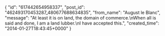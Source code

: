  {
   "id": "617442654958337",
   "post_id": "462493170453287_480677688634835",
   "from_name": "August le Blanc",
   "message": "At least it is on land, the domain of commerce.\nWhen all is said and done,  I am a land lubber.\nI have accepted this.",
   "created_time": "2014-01-27T18:43:45+0000"
 }
